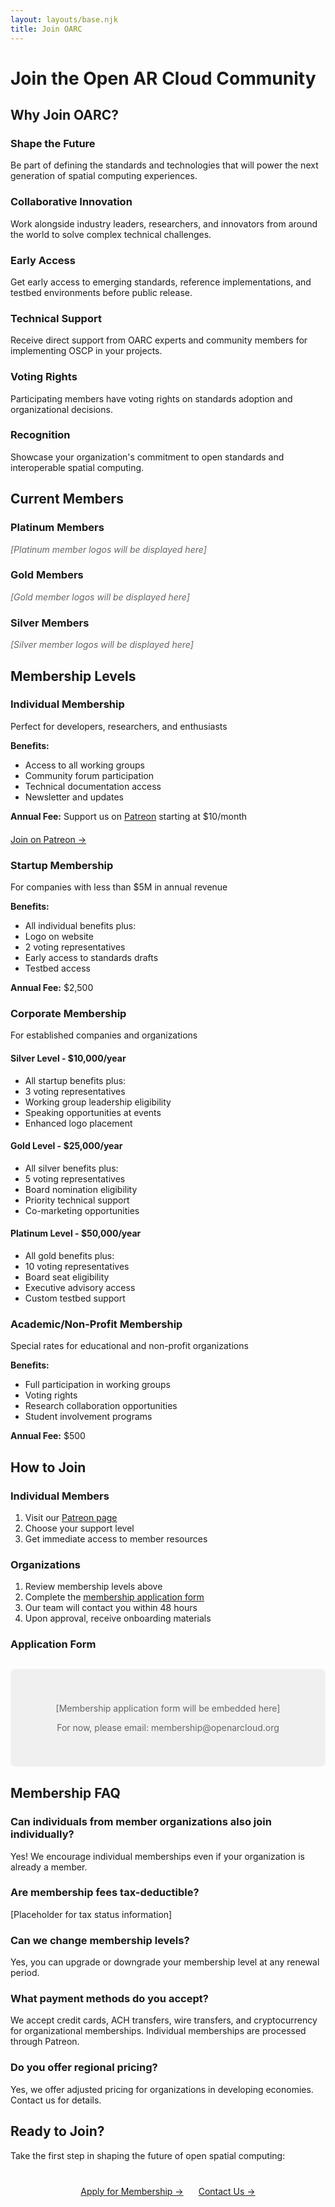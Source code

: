 ```yaml
---
layout: layouts/base.njk
title: Join OARC
---
```


# Join the Open AR Cloud Community

## Why Join OARC?

### Shape the Future
Be part of defining the standards and technologies that will power the next generation of spatial computing experiences.

### Collaborative Innovation
Work alongside industry leaders, researchers, and innovators from around the world to solve complex technical challenges.

### Early Access
Get early access to emerging standards, reference implementations, and testbed environments before public release.

### Technical Support
Receive direct support from OARC experts and community members for implementing OSCP in your projects.

### Voting Rights
Participating members have voting rights on standards adoption and organizational decisions.

### Recognition
Showcase your organization's commitment to open standards and interoperable spatial computing.

## Current Members

<div class="members-grid">
    <div class="member-category">
        <h3>Platinum Members</h3>
        <p style="color: #666; font-style: italic;">[Platinum member logos will be displayed here]</p>
    </div>
    <div class="member-category">
        <h3>Gold Members</h3>
        <p style="color: #666; font-style: italic;">[Gold member logos will be displayed here]</p>
    </div>
    <div class="member-category">
        <h3>Silver Members</h3>
        <p style="color: #666; font-style: italic;">[Silver member logos will be displayed here]</p>
    </div>
</div>

## Membership Levels

### Individual Membership
Perfect for developers, researchers, and enthusiasts

**Benefits:**
- Access to all working groups
- Community forum participation
- Technical documentation access
- Newsletter and updates

**Annual Fee:** Support us on [Patreon](#) starting at $10/month

<div style="margin: 20px 0;">
    <a href="#" class="primary-button">Join on Patreon →</a>
</div>

### Startup Membership
For companies with less than $5M in annual revenue

**Benefits:**
- All individual benefits plus:
- Logo on website
- 2 voting representatives
- Early access to standards drafts
- Testbed access

**Annual Fee:** $2,500

### Corporate Membership
For established companies and organizations

#### Silver Level - $10,000/year
- All startup benefits plus:
- 3 voting representatives
- Working group leadership eligibility
- Speaking opportunities at events
- Enhanced logo placement

#### Gold Level - $25,000/year
- All silver benefits plus:
- 5 voting representatives
- Board nomination eligibility
- Priority technical support
- Co-marketing opportunities

#### Platinum Level - $50,000/year
- All gold benefits plus:
- 10 voting representatives
- Board seat eligibility
- Executive advisory access
- Custom testbed support

### Academic/Non-Profit Membership
Special rates for educational and non-profit organizations

**Benefits:**
- Full participation in working groups
- Voting rights
- Research collaboration opportunities
- Student involvement programs

**Annual Fee:** $500

## How to Join

### Individual Members
1. Visit our [Patreon page](#)
2. Choose your support level
3. Get immediate access to member resources

### Organizations
1. Review membership levels above
2. Complete the [membership application form](#)
3. Our team will contact you within 48 hours
4. Upon approval, receive onboarding materials

### Application Form

<div class="form-placeholder" style="background: #f0f0f0; padding: 40px; border-radius: 8px; margin: 30px 0;">
    <p style="text-align: center; color: #666;">[Membership application form will be embedded here]</p>
    <p style="text-align: center; color: #666; font-size: 14px;">For now, please email: membership@openarcloud.org</p>
</div>

## Membership FAQ

### Can individuals from member organizations also join individually?
Yes! We encourage individual memberships even if your organization is already a member.

### Are membership fees tax-deductible?
[Placeholder for tax status information]

### Can we change membership levels?
Yes, you can upgrade or downgrade your membership level at any renewal period.

### What payment methods do you accept?
We accept credit cards, ACH transfers, wire transfers, and cryptocurrency for organizational memberships. Individual memberships are processed through Patreon.

### Do you offer regional pricing?
Yes, we offer adjusted pricing for organizations in developing economies. Contact us for details.

## Ready to Join?

Take the first step in shaping the future of open spatial computing:

<div style="text-align: center; margin: 40px 0;">
    <a href="#" class="primary-button">Apply for Membership →</a>
    <a href="/contact/" class="secondary-button" style="margin-left: 20px;">Contact Us →</a>
</div>
